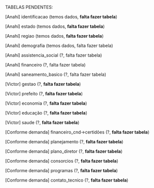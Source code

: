 TABELAS PENDENTES:



\[Anahí] identificacao (temos dados, **falta fazer tabela**)

\[Anahí] estado (temos dados, **falta fazer tabela**)

\[Anahí] regiao (temos dados, **falta fazer tabela**)

\[Anahí] demografia (temos dados, falta fazer tabela)

\[Anahí] assistencia\_social (?, falta fazer tabela)

\[Anahí] financeiro (?, falta fazer tabela)

\[Anahí] saneamento\_basico (?, falta fazer tabela)

\[Victor] gestao (?, **falta fazer tabela**)

\[Victor] prefeito (?, **falta fazer tabela**)

\[Victor] economia (?, **falta fazer tabela**)

\[Victor] educação (?, **falta fazer tabela**)

\[Victor] saude (?, **falta fazer tabela**)





\[Conforme demanda] financeiro\_cnd->certidões (?, **falta fazer tabela**)

\[Conforme demanda] planejamento (?, **falta fazer tabela**)

\[Conforme demanda] plano\_diretor (?, **falta fazer tabela**)

\[Conforme demanda] consorcios (?, **falta fazer tabela**)

\[Conforme demanda] programas (?, **falta fazer tabela**)

\[Conforme demanda] contato\_tecnico (?, **falta fazer tabela**)





